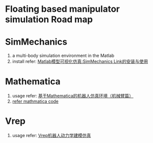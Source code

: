 # Floating based manipulator simulation Road map

# SimMechanics 
1. a multi-body simulation environment in the Matlab
2. install refer: [Matlab模型可视化仿真:SimMechanics Link的安装与使用](https://blog.csdn.net/weixin_37719670/article/details/79027035)

# Mathematica
1. usage refer: [基于Mathematica的机器人仿真环境（机械臂篇）](https://blog.csdn.net/robinvista/article/details/70231205) 
2. [refer mathmatica code](https://github.com/robinvista/Mathematica/blob/master/code.rar)

# Vrep
1. usage refer: [Vrep机器人动力学建模仿真](https://zhuanlan.zhihu.com/c_156026799)